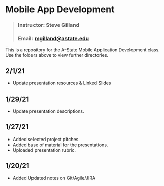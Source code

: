 # Mobile App Development
> ### Instructor: Steve Gilland
> ### Email: mgilland@astate.edu

This is a repository for the A-State Mobile Application Development class. Use the folders above to view further directories.

## 2/1/21
* Update presentation resources & Linked Slides

## 1/29/21
* Update presentation descriptions.

## 1/27/21
* Added selected project pitches.
* Added base of material for the presentations.
* Uploaded presentation rubric.

## 1/20/21
* Added Updated notes on Git/Agile/JIRA